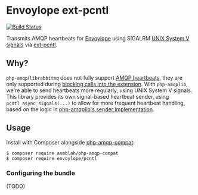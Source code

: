 # Envoylope ext-pcntl

[![Build Status](https://github.com/envoylope/pcntl/workflows/CI/badge.svg)](https://github.com/envoylope/pcntl/actions?query=workflow%3ACI)

Transmits AMQP heartbeats for [Envoylope][Envoylope] using SIGALRM [UNIX System V signals][Signals] via [ext-pcntl][ext-pcntl].

## Why?
`php-amqp`/`librabbitmq` does not fully support [AMQP heartbeats][AMQP heartbeats], they are only supported during [blocking calls into the extension](https://github.com/php-amqp/php-amqp/tree/v1.11.0#persistent-connection).
With `php-amqplib`, we're able to send heartbeats more regularly, using UNIX System V signals.
This library provides its own signal-based heartbeat sender, using `pcntl_async_signals(...)`
to allow for more frequent heartbeat handling, based on the logic in [php-amqplib's sender implementation][php-amqplib's sender].

## Usage
Install with Composer alongside [php-amqp-compat][php-amqp-compat]:

```shell
$ composer require asmblah/php-amqp-compat
$ composer require envoylope/pcntl
```

### Configuring the bundle

(TODO)

[AMQP heartbeats]: https://www.rabbitmq.com/heartbeats.html
[Envoylope]: https://github.com/envoylope
[ext-pcntl]: https://www.php.net/manual/en/book.pcntl.php
[php-amqp-compat]: https://github.com/asmblah/php-amqp-compat
[php-amqplib's sender]: https://github.com/php-amqplib/php-amqplib/blob/v3.5.4/PhpAmqpLib/Connection/Heartbeat/PCNTLHeartbeatSender.php
[Signals]: https://tldp.org/LDP/Linux-Filesystem-Hierarchy/html/signals.html
